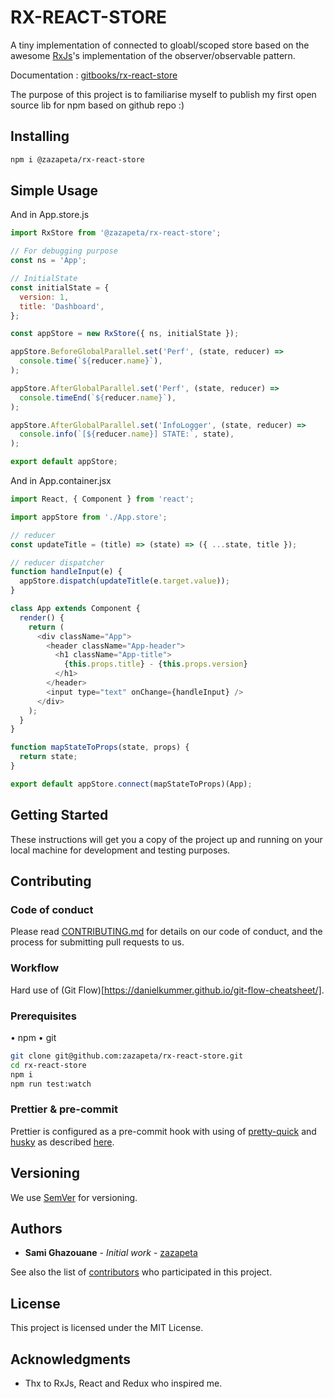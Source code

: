 # RX-REACT-STORE

A tiny implementation of connected to gloabl/scoped store based on the awesome [RxJs](http://reactivex.io/rxjs/)'s implementation of the observer/observable pattern.

Documentation : [gitbooks/rx-react-store](https://zazapeta.gitbooks.io/rx-react-store/content/)

The purpose of this project is to familiarise myself to publish my first open source lib for npm based on github repo :)

## Installing

```bash
npm i @zazapeta/rx-react-store
```

## Simple Usage

And in App.store.js

```js
import RxStore from '@zazapeta/rx-react-store';

// For debugging purpose
const ns = 'App';

// InitialState
const initialState = {
  version: 1,
  title: 'Dashboard',
};

const appStore = new RxStore({ ns, initialState });

appStore.BeforeGlobalParallel.set('Perf', (state, reducer) =>
  console.time(`${reducer.name}`),
);

appStore.AfterGlobalParallel.set('Perf', (state, reducer) =>
  console.timeEnd(`${reducer.name}`),
);

appStore.AfterGlobalParallel.set('InfoLogger', (state, reducer) =>
  console.info(`[${reducer.name}] STATE:`, state),
);

export default appStore;
```

And in App.container.jsx

```js
import React, { Component } from 'react';

import appStore from './App.store';

// reducer
const updateTitle = (title) => (state) => ({ ...state, title });

// reducer dispatcher
function handleInput(e) {
  appStore.dispatch(updateTitle(e.target.value));
}

class App extends Component {
  render() {
    return (
      <div className="App">
        <header className="App-header">
          <h1 className="App-title">
            {this.props.title} - {this.props.version}
          </h1>
        </header>
        <input type="text" onChange={handleInput} />
      </div>
    );
  }
}

function mapStateToProps(state, props) {
  return state;
}

export default appStore.connect(mapStateToProps)(App);
```

## Getting Started

These instructions will get you a copy of the project up and running on your local machine for development and testing purposes.

## Contributing

### Code of conduct

Please read [CONTRIBUTING.md](https://gist.github.com/PurpleBooth/b24679402957c63ec426) for details on our code of conduct, and the process for submitting pull requests to us.

### Workflow

Hard use of (Git Flow)[https://danielkummer.github.io/git-flow-cheatsheet/].

### Prerequisites

• npm
• git

```bash
git clone git@github.com:zazapeta/rx-react-store.git
cd rx-react-store
npm i
npm run test:watch
```

### Prettier & pre-commit

Prettier is configured as a pre-commit hook with using of [pretty-quick](https://github.com/azz/pretty-quick) and [husky](https://github.com/typicode/husky) as described [here](https://prettier.io/docs/en/precommit.html#option-2-pretty-quick-https-githubcom-azz-pretty-quick).

## Versioning

We use [SemVer](http://semver.org/) for versioning.

## Authors

* **Sami Ghazouane** - _Initial work_ - [zazapeta](https://github.com/zazapeta)

See also the list of [contributors](https://github.com/zazapeta/rx-react-store/contributors) who participated in this project.

## License

This project is licensed under the MIT License.

## Acknowledgments

* Thx to RxJs, React and Redux who inspired me.
